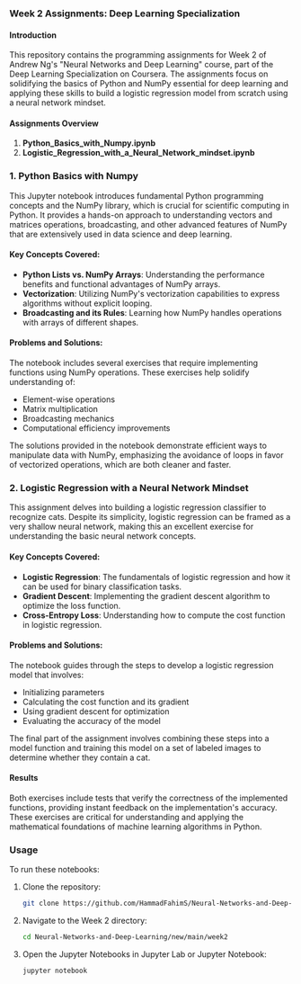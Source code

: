 ### Week 2 Assignments: Deep Learning Specialization

#### Introduction
This repository contains the programming assignments for Week 2 of Andrew Ng's "Neural Networks and Deep Learning" course, part of the Deep Learning Specialization on Coursera. The assignments focus on solidifying the basics of Python and NumPy essential for deep learning and applying these skills to build a logistic regression model from scratch using a neural network mindset.

#### Assignments Overview

1. **Python_Basics_with_Numpy.ipynb**
2. **Logistic_Regression_with_a_Neural_Network_mindset.ipynb**

### 1. Python Basics with Numpy
This Jupyter notebook introduces fundamental Python programming concepts and the NumPy library, which is crucial for scientific computing in Python. It provides a hands-on approach to understanding vectors and matrices operations, broadcasting, and other advanced features of NumPy that are extensively used in data science and deep learning.

#### Key Concepts Covered:
- **Python Lists vs. NumPy Arrays**: Understanding the performance benefits and functional advantages of NumPy arrays.
- **Vectorization**: Utilizing NumPy's vectorization capabilities to express algorithms without explicit looping.
- **Broadcasting and its Rules**: Learning how NumPy handles operations with arrays of different shapes.

#### Problems and Solutions:
The notebook includes several exercises that require implementing functions using NumPy operations. These exercises help solidify understanding of:
- Element-wise operations
- Matrix multiplication
- Broadcasting mechanics
- Computational efficiency improvements

The solutions provided in the notebook demonstrate efficient ways to manipulate data with NumPy, emphasizing the avoidance of loops in favor of vectorized operations, which are both cleaner and faster.

### 2. Logistic Regression with a Neural Network Mindset
This assignment delves into building a logistic regression classifier to recognize cats. Despite its simplicity, logistic regression can be framed as a very shallow neural network, making this an excellent exercise for understanding the basic neural network concepts.

#### Key Concepts Covered:
- **Logistic Regression**: The fundamentals of logistic regression and how it can be used for binary classification tasks.
- **Gradient Descent**: Implementing the gradient descent algorithm to optimize the loss function.
- **Cross-Entropy Loss**: Understanding how to compute the cost function in logistic regression.

#### Problems and Solutions:
The notebook guides through the steps to develop a logistic regression model that involves:
- Initializing parameters
- Calculating the cost function and its gradient
- Using gradient descent for optimization
- Evaluating the accuracy of the model

The final part of the assignment involves combining these steps into a model function and training this model on a set of labeled images to determine whether they contain a cat.

#### Results
Both exercises include tests that verify the correctness of the implemented functions, providing instant feedback on the implementation's accuracy. These exercises are critical for understanding and applying the mathematical foundations of machine learning algorithms in Python.

### Usage
To run these notebooks:
1. Clone the repository:
   ```bash
   git clone https://github.com/HammadFahimS/Neural-Networks-and-Deep-Learning/new/main/week2.git
   ```
2. Navigate to the Week 2 directory:
   ```bash
   cd Neural-Networks-and-Deep-Learning/new/main/week2
   ```
3. Open the Jupyter Notebooks in Jupyter Lab or Jupyter Notebook:
   ```bash
   jupyter notebook
   ```
